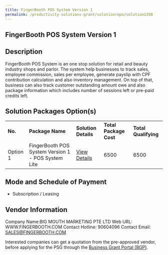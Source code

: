 ```yaml
---
title: FingerBooth POS System Version 1 
permalink: /productivity-solutions-grant/solutionrepo/solution1350
---
```


## FingerBooth POS System Version 1

## Description

FingerBooth POS System is an one stop solution for retail and beauty industry shops and parlor. The system help businesses to track sales, employee commission, sales per employee, generate payslip with CPF contribution calculation and also inventory management. On top of that, business can also track customer outstanding amount owe and also package information which includes number of sessions left or pre-paid credits left.

## Solution Packages Option(s)

<table>
<tr>
<td><b>No.</b></td>
<td><b>Package Name</b></td>
<td><b>Solution Details</b></td>
<td><b>Total Package Cost</b></td>
<td><b>Total Qualifying</b></td>
</tr>
<tr>
<td>Option 1</td>
<td>FingerBooth POS System Version 1 - POS System Lite</td>
<td><a href='https://www.gobusiness.gov.sg/images/psg/Desensitised_Big_Mouth_Marketing_20200473_Annex_3_Part_1.pdf'>View Details</a></td>
<td>6500</td>
<td>6500</td>
</tr>
</table>

## Mode and Schedule of Payment

 - Subscription / Leasing

## Vendor Information

 Company Name:BIG MOUTH MARKETING PTE LTD 
Web URL: WWW.FINGERBOOTH.COM 
Contact Hotline: 90604096 
Contact Email: SALES@FINGERBOOTH.COM 


Interested companies can get a quotation from the pre-approved vendor, before applying for the PSG through the <a href='https://www.businessgrants.gov.sg/'>Business Grant Portal (BGP)</a>.
<script src="/jquery/resize-tables.js"></script>
